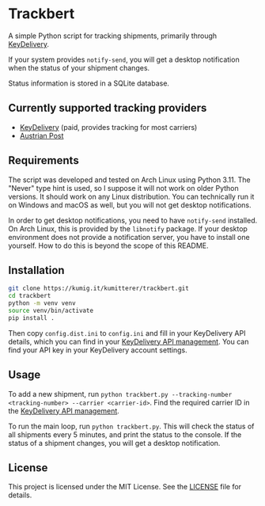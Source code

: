 # Trackbert

A simple Python script for tracking shipments, primarily through [KeyDelivery](https://kd100.com).

If your system provides `notify-send`, you will get a desktop notification when the status of your shipment changes.

Status information is stored in a SQLite database.

## Currently supported tracking providers

- [KeyDelivery](https://kd100.com) (paid, provides tracking for most carriers)
- [Austrian Post](https://www.post.at)

## Requirements

The script was developed and tested on Arch Linux using Python 3.11. The "Never" type hint is used, so I suppose it will not work on older Python versions. It should work on any Linux distribution. You can technically run it on Windows and macOS as well, but you will not get desktop notifications.

In order to get desktop notifications, you need to have `notify-send` installed. On Arch Linux, this is provided by the `libnotify` package. If your desktop environment does not provide a notification server, you have to install one yourself. How to do this is beyond the scope of this README.

## Installation

```bash
git clone https://kumig.it/kumitterer/trackbert.git
cd trackbert
python -m venv venv
source venv/bin/activate
pip install .
```

Then copy `config.dist.ini` to `config.ini` and fill in your KeyDelivery API details, which you can find in your [KeyDelivery API management](https://app.kd100.com/api-management). You can find your API key in your KeyDelivery account settings.

## Usage

To add a new shipment, run `python trackbert.py --tracking-number <tracking-number> --carrier <carrier-id>`. Find the required carrier ID in the [KeyDelivery API management](https://app.kd100.com/api-management).

To run the main loop, run `python trackbert.py`. This will check the status of all shipments every 5 minutes, and print the status to the console. If the status of a shipment changes, you will get a desktop notification.

## License

This project is licensed under the MIT License. See the [LICENSE](LICENSE) file for details.
